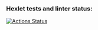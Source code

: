 ### Hexlet tests and linter status:
[![Actions Status](https://github.com/LosVetaliy/frontend-project-lvl1/workflows/hexlet-check/badge.svg)](https://github.com/LosVetaliy/frontend-project-lvl1/actions)